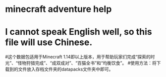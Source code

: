 # minecraft adventure help
# I cannot speak English well, so this file will use Chinese.

#这个数据包适用于Minecraft 1.14即以上版本，用于帮助玩家们完成“探索的时光”、“怪物狩猎完成”、“成双成对”、“百猫全书”和“均衡饮食”。
#使用方法：将下载到的文件放入存档文件夹的datapacks文件夹中即可。